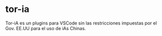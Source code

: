 # tor-ia
Tor-iA es un plugins para VSCode sin las restricciones impuestas por el Gov. EE.UU para el uso de iAs Chinas.
